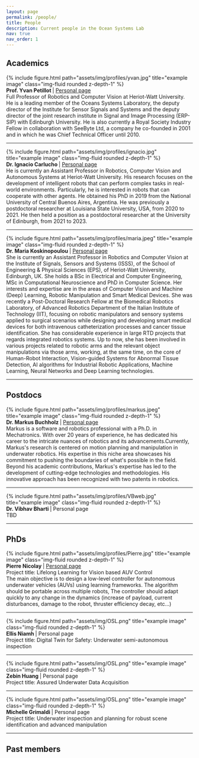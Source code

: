 ```yaml
---
layout: page
permalink: /people/
title: People
description: Current people in the Ocean Systems Lab
nav: true
nav_order: 1
---
```




## Academics 


<div class="row align-items-center">
    <div class="col-2">
      {% include figure.html path="assets/img/profiles/yvan.jpg" title="example image" class="img-fluid rounded z-depth-1" %}
    </div>
    <div class="col-10">
     <b> Prof. Yvan Petillot </b> | <a href="https://researchportal.hw.ac.uk/en/persons/yvan-petillot">Personal page</a>  <br>
     Full Professor of Robotics and Computer Vision at Heriot-Watt University. He is a leading member of the Oceans Systems Laboratory, the deputy director of the Institute for Sensor Signals and Systems and the deputy director of the joint research institute in Signal and Image Processing (ERP-SIP) with Edinburgh University. He is also currently a Royal Society Industry Fellow in collaboration with SeeByte Ltd, a company he co-founded in 2001 and in which he was Chief Technical Officer until 2010. <br>
    </div>
  </div>

<hr>

<div class="row align-items-center">
    <div class="col-2">
      {% include figure.html path="assets/img/profiles/ignacio.jpg" title="example image" class="img-fluid rounded z-depth-1" %}
    </div>
    <div class="col-10">
     <b>  Dr. Ignacio Carlucho </b> | <a href="https://ignaciocarlucho.github.io/">Personal page</a> <br>
     He is currently an Assistant Professor in Robotics, Computer Vision and Autonomous Systems at Heriot-Watt University. His research focuses on the development of intelligent robots that can perform complex tasks in real-world environments. Particularly, he is interested in robots that can cooperate with other agents. He obtained his PhD in 2019 from the National University of Central Buenos Aires, Argentina. He was previously a postdoctoral researcher at Louisiana State University, USA, from 2020 to 2021. He then held a position as a postdoctoral researcher at the University of Edinburgh, from 2021 to 2023.  <br>
    </div>
  </div>

<hr>

  <div class="row align-items-center">
    <div class="col-2">
      {% include figure.html path="assets/img/profiles/maria.jpeg" title="example image" class="img-fluid rounded z-depth-1" %}
    </div>
    <div class="col-10">
     <b>  Dr. Maria Koskinopoulou  </b> | <a href="https://researchportal.hw.ac.uk/en/persons/maria-koskinopoulou">Personal page</a>  <br>
     She is currently an Assistant Professor in Robotics and Computer Vision at the Institute of Signals, Sensors and Systems (ISSS), of the School of Engineering & Physical Sciences (EPS), of Heriot-Watt University, Edinburgh, UK. She holds a BSc in Electrical and Computer Engineering, MSc in Computational Neuroscience and PhD in Computer Science. Her interests and expertise are in the areas of Computer Vision and Machine (Deep) Learning, Robotic Manipulation and Smart Medical Devices. She was recently a Post-Doctoral Research Fellow at the Biomedical Robotics Laboratory, of Advanced Robotics Department of the Italian Institute of Technology (IIT), focusing on robotic manipulators and sensory systems applied to surgical scenarios while designing and developing smart medical devices for both intravenous catheterization processes and cancer tissue identification. She has considerable experience in large RTD projects that regards integrated robotics systems. Up to now, she has been involved in various projects related to robotic arms and the relevant object manipulations via those arms, working, at the same time, on the core of Human-Robot Interaction, Vision-guided Systems for Abnormal Tissue Detection, AI algorithms for Industrial Robotic Applications, Machine Learning, Neural Networks and Deep Learning technologies. <br>
    </div>
  </div>

<hr>

## Postdocs

  <div class="row align-items-center">
    <div class="col-2">
      {% include figure.html path="assets/img/profiles/markus.jpeg" title="example image" class="img-fluid rounded z-depth-1" %}
    </div>
    <div class="col-10">
     <b>  Dr. Markus Buchholz  </b> | <a href="https://github.com/markusbuchholz">Personal page</a>  <br>
     Markus is a software and robotics professional with a Ph.D. in Mechatronics. With over 20 years of experience, he has dedicated his career to the intricate nuances of robotics and its advancements.Currently, Markus's research is centered on motion planning and manipulation in underwater robotics. His expertise in this niche area showcases his commitment to pushing the boundaries of what's possible in the field. Beyond his academic contributions, Markus's expertise has led to the development of cutting-edge technologies and methodologies. His innovative approach has been recognized with two patents in robotics. <br>
    </div>
  </div>



<hr>

  <div class="row align-items-center">
    <div class="col-2">
      {% include figure.html path="assets/img/profiles/VBweb.jpg" title="example image" class="img-fluid rounded z-depth-1" %}
    </div>
    <div class="col-10">
     <b>  Dr. Vibhav Bharti  </b> | Personal page <br>
     TBD <br>
    </div>
  </div>

<hr>


## PhDs

  <div class="row align-items-center">
    <div class="col-2">
      {% include figure.html path="assets/img/profiles/Pierre.jpg" title="example image" class="img-fluid rounded z-depth-1" %}
    </div>
    <div class="col-10">
     <b> Pierre Nicolay </b>| <a href="https://www.edinburgh-robotics.org/students/pierre-nicolay">Personal page</a>  <br>
     Project title: Lifelong Learning for Vision based AUV Control <br>
     The main objective is to design a low-level controller for autonomous underwater vehicles (AUVs) using learning frameworks. The algorithm should be portable across multiple robots, The controller should adapt quickly to any change in the dynamics (increase of payload, current disturbances, damage to the robot, thruster efficiency decay, etc...)
    </div>
  </div>

<hr>

  <div class="row align-items-center">
    <div class="col-2">
      {% include figure.html path="assets/img/OSL.png" title="example image" class="img-fluid rounded z-depth-1" %}
    </div>
    <div class="col-10">
     <b> Ellis Niamh </b>| Personal page  <br>
     Project title: Digital Twin for Safety: Underwater semi-autonomous inspection <br>
    </div>
  </div>

<hr>

  <div class="row align-items-center">
    <div class="col-2">
      {% include figure.html path="assets/img/OSL.png" title="example image" class="img-fluid rounded z-depth-1" %}
    </div>
    <div class="col-10">
     <b> Zebin Huang </b>| Personal page  <br>
     Project title: Assured Underwater Data Acquisition <br>
    </div>
  </div>

<hr>

  <div class="row align-items-center">
    <div class="col-2">
      {% include figure.html path="assets/img/OSL.png" title="example image" class="img-fluid rounded z-depth-1" %}
    </div>
    <div class="col-10">
     <b> Michelle Grimaldi </b>| Personal page  <br>
     Project title: Underwater inspection and planning for robust scene identification and advanced
manipulation <br>
    </div>
  </div>

<hr>


## Past members 